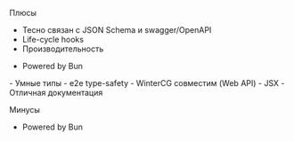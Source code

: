 <SlideLogo framework="ElysiaJS" title="Плюсы и минусы"/>

<p class="text-green">Плюсы</p>

- Тесно связан с JSON Schema и swagger/OpenAPI
- Life-cycle hooks
- Производительность

<v-clicks>

- Powered by Bun
</v-clicks>

<div class="opacity-0">
- Умные типы
- e2e type-safety
- WinterCG совместим (Web API)
- JSX 
- Отличная документация

</div>
<p class="text-red">Минусы</p>

<v-clicks>

- Powered by Bun


</v-clicks>

<!-- - Молодой -->
